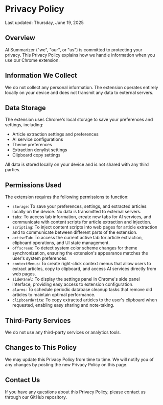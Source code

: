# Privacy Policy

Last updated: Thursday, June 19, 2025

## Overview

AI Summarizer ("we", "our", or "us") is committed to protecting your privacy. This Privacy Policy explains how we handle information when you use our Chrome extension.

## Information We Collect

We do not collect any personal information. The extension operates entirely locally on your device and does not transmit any data to external servers.

## Data Storage

The extension uses Chrome's local storage to save your preferences and settings, including:

- Article extraction settings and preferences
- AI service configurations
- Theme preferences
- Extraction denylist settings
- Clipboard copy settings

All data is stored locally on your device and is not shared with any third parties.

## Permissions Used

The extension requires the following permissions to function:

- `storage`: To save your preferences, settings, and extracted articles locally on the device. No data is transmitted to external servers.
- `tabs`: To access tab information, create new tabs for AI services, and communicate with content scripts for article extraction and injection.
- `scripting`: To inject content scripts into web pages for article extraction and to communicate between different parts of the extension.
- `activeTab`: To access the current active tab for article extraction, clipboard operations, and UI state management.
- `offscreen`: To detect system color scheme changes for theme synchronization, ensuring the extension's appearance matches the user's system preferences.
- `contextMenus`: To create right-click context menus that allow users to extract articles, copy to clipboard, and access AI services directly from web pages.
- `sidePanel`: To display the settings panel in Chrome's side panel interface, providing easy access to extension configuration.
- `alarms`: To schedule periodic database cleanup tasks that remove old articles to maintain optimal performance.
- `clipboardWrite`: To copy extracted articles to the user's clipboard when requested, enabling easy sharing and note-taking.

## Third-Party Services

We do not use any third-party services or analytics tools.

## Changes to This Policy

We may update this Privacy Policy from time to time. We will notify you of any changes by posting the new Privacy Policy on this page.

## Contact Us

If you have any questions about this Privacy Policy, please contact us through our GitHub repository.
